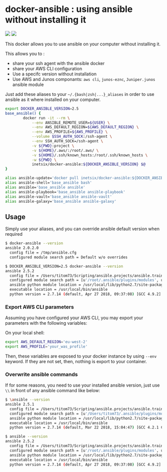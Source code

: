 docker-ansible : using ansible without installing it
======================================================

[![](https://img.shields.io/docker/pulls/inetsix/docker-ansible.svg)](https://cloud.docker.com/u/inetsix/repository/docker/inetsix/docker-ansible)
[![](https://images.microbadger.com/badges/image/inetsix/docker-ansible.svg)](https://microbadger.com/images/inetsix/telegraf-snmp)

This docker allows you to use ansible on your computer without installing it.

This allows you to :

* share your ssh agent with the ansible docker
* share your AWS CLI configuration
* Use a specifc version without installation
* Use AWS and Junos componants: `aws cli`, `junos-eznc`, `Juniper.junos` ansible module

Just add these aliases to your `~/.{bash|zsh|...}_aliases` in order to use ansible as it where installed on your computer.

```bash
export DOCKER_ANSIBLE_VERSION=2.5
base_ansible() {
        docker run -it --rm \
            --env ANSIBLE_REMOTE_USER=${USER} \
            --env AWS_DEFAULT_REGION=${AWS_DEFAULT_REGION} \
            --env AWS_PROFILE=${AWS_PROFILE} \
            --volume $SSH_AUTH_SOCK:/ssh-agent \
            --env SSH_AUTH_SOCK=/ssh-agent \
            -v ${PWD}:project \
            -v ${HOME}/.aws/:/root/.aws/ \
            -v ${HOME}/.ssh/known_hosts:/root/.ssh/known_hosts \
            -w ${PWD} \
            inetsix/docker-ansible:${DOCKER_ANSIBLE_VERSION} $@
}

alias ansible-update='docker pull inetsix/docker-ansible:${DOCKER_ANSIBLE_VERSION}'
alias ansible-shell='base_ansible bash'
alias ansible='base_ansible ansible'
alias ansible-playbook='base_ansible ansible-playbook'
alias ansible-vault='base_ansible ansible-vault'
alias ansible-galaxy='base_ansible ansible-galaxy'
```

## Usage

Simply use your aliases, and you can override ansible default version when required

```bash
$ docker-ansible --version 
ansible 2.0.2.0
  config file = /tmp/ansible.cfg
  configured module search path = Default w/o overrides

$ DOCKER_ANSIBLE_VERSION=2.5 docker-ansible --version 
ansible 2.5.2
  config file = /Users/titom73/Scripting/ansible.projects/ansible.training.phase2/ansible.cfg
  configured module search path = [u'/root/.ansible/plugins/modules', u'/usr/share/ansible/plugins/modules']
  ansible python module location = /usr/local/lib/python2.7/site-packages/ansible
  executable location = /usr/local/bin/ansible
  python version = 2.7.14 (default, Apr 27 2018, 09:37:08) [GCC 4.9.2]
```

### Export AWS CLI parameters

Assuming you have configured your AWS CLI, you may export your parameters with the following variables:

On your local shell:

```bash
export AWS_DEFAULT_REGION='eu-west-2'
export AWS_PROFILE='your_was_profile'
```

Then, these variables are exposed to your docker instance by using `--env` keyword. If they are not set, then, nothing is export to your container.

### Overwrite ansible commands 
If for some reasons, you need to use your installed ansible version, just use `\\` in front of any ansible command like below:

```bash
$ \ansible --version
ansible 2.5.1
  config file = /Users/titom73/Scripting/ansible.projects/ansible.training.phase2/ansible.cfg
  configured module search path = [u'/Users/titom73/.ansible/plugins/modules', u'/usr/share/ansible/plugins/modules']
  ansible python module location = /usr/local/lib/python2.7/site-packages/ansible
  executable location = /usr/local/bin/ansible
  python version = 2.7.14 (default, Mar 22 2018, 15:04:47) [GCC 4.2.1 Compatible Apple LLVM 9.0.0 (clang-900.0.39.2)]

$ ansible --version
ansible 2.5.2
  config file = /Users/titom73/Scripting/ansible.projects/ansible.training.phase2/ansible.cfg
  configured module search path = [u'/root/.ansible/plugins/modules', u'/usr/share/ansible/plugins/modules']
  ansible python module location = /usr/local/lib/python2.7/site-packages/ansible
  executable location = /usr/local/bin/ansible
  python version = 2.7.14 (default, Apr 27 2018, 09:37:08) [GCC 4.9.2]
```

